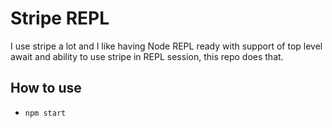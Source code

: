 # Stripe REPL

I use stripe a lot and I like having Node REPL ready with support of top level await and ability to use stripe in REPL session, this repo does that.

## How to use
- `npm start`